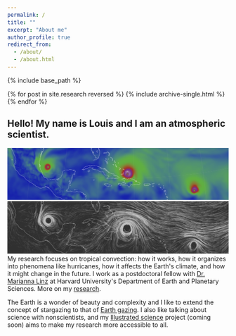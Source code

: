 ```yaml
---
permalink: /
title: ""
excerpt: "About me"
author_profile: true
redirect_from: 
  - /about/
  - /about.html
---
```



{% include base_path %}

{% for post in site.research reversed %}
  {% include archive-single.html %}
{% endfor %}

## Hello! My name is Louis and I am an atmospheric scientist.

<html>
<head>
 <style>
   .imageBox {
  position: relative;
  float: left;
}

.imageBox .hoverImg {
  position: absolute;
  left: 0;
  top: 0;
  transition: 5s ease;
  display: none;
}

.imageBox:hover .hoverImg {
  display: block;
  opacity: 0.5;
}
 </style>
</head>
  
<body>
  
  <div class="imageBox">
  <div class="imageInn">
    <img src="../images/landingpage_back.png" alt="wind magnitude">
  </div>
  <div class="hoverImg">
    <img src="../images/landingpage_winds.gif" alt="wind vectors">
  </div>
</div>
</body>
</html>

My research focuses on tropical convection: how it works, how it organizes into phenomena like hurricanes, how it affects the Earth's climate, and how it might change in the future. I work as a postdoctoral fellow with [Dr. Marianna Linz](https://eps.harvard.edu/people/faculty-groups/linz-group) at Harvard University's Department of Earth and Planetary Sciences. More on my [research](https://lrivoire.github.io/research/).

The Earth is a wonder of beauty and complexity and I like to extend the concept of stargazing to that of [Earth gazing](https://lrivoire.github.io/earth_gazing/). I also like talking about science with nonscientists, and my [Illustrated science](https://lrivoire.github.io/illustrated_science/) project (coming soon) aims to make my research more accessible to all.
